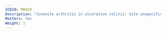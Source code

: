 ```yaml
---
ICD10: M0929
Description: "Juvenile arthritis in ulcerative colitis: Site unspecified"
Matters: Yes
Weight: 1
---
```


